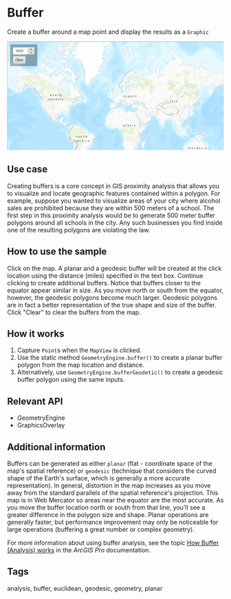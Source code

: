 # Buffer

Create a buffer around a map point and display the results as a `Graphic`

![Image of Buffer](Buffer.png)

## Use case

Creating buffers is a core concept in GIS proximity analysis that allows you to visualize and locate geographic features contained within a polygon. For example, suppose you wanted to visualize areas of your city where alcohol sales are prohibited because they are within 500 meters of a school. The first step in this proximity analysis would be to generate 500 meter buffer polygons around all schools in the city. Any such businesses you find inside one of the resulting polygons are violating the law.

## How to use the sample

Click on the map. A planar and a geodesic buffer will be created at the click location using the distance (miles) specified in the text box. Continue clicking to create additional buffers. Notice that buffers closer to the equator appear similar in size. As you move north or south from the equator, however, the geodesic polygons become much larger. Geodesic polygons are in fact a better representation of the true shape and size of the buffer. Click "Clear" to clear the buffers from the map.

## How it works

1. Capture `Point`s when the `MapView` is clicked.
2. Use the static method `GeometryEngine.buffer()` to create a planar buffer polygon from the map location and distance.
3. Alternatively, use `GeometryEngine.bufferGeodetic()` to create a geodesic buffer polygon using the same inputs.

## Relevant API

* GeometryEngine
* GraphicsOverlay

## Additional information

Buffers can be generated as either `planar` (flat - coordinate space of the map's spatial reference) or `geodesic` (technique that considers the curved shape of the Earth's surface, which is generally a more accurate representation). In general, distortion in the map increases as you move away from the standard parallels of the spatial reference's projection. This map is in Web Mercator so areas near the equator are the most accurate. As you move the buffer location north or south from that line, you'll see a greater difference in the polygon size and shape. Planar operations are generally faster, but performance improvement may only be noticeable for large operations (buffering a great number or complex geometry).

For more information about using buffer analysis, see the topic [How Buffer (Analysis) works](https://pro.arcgis.com/en/pro-app/tool-reference/analysis/how-buffer-analysis-works.htm) in the *ArcGIS Pro* documentation.

## Tags

analysis, buffer, euclidean, geodesic, geometry, planar
